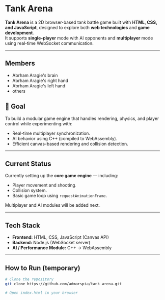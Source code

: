 # Tank Arena

**Tank Arena** is a 2D browser-based tank battle game built with **HTML, CSS, and JavaScript**, designed to explore both **web technologies** and **game development**.  
It supports **single-player** mode with AI opponents and **multiplayer** mode using real-time WebSocket communication.

---
##  Members
- Abrham Aragie's brain
- Abrham Aragie's right hand
- Abrham Aragie's left hand
- others 
  

## 🎯 Goal
To build a modular game engine that handles rendering, physics, and player control while experimenting with:
- Real-time multiplayer synchronization.
- AI behavior using C++ (compiled to WebAssembly).
- Efficient canvas-based rendering and collision detection.

---

## Current Status
Currently setting up the **core game engine** — including:
- Player movement and shooting.
- Collision system.
- Basic game loop using `requestAnimationFrame`.

Multiplayer and AI modules will be added next.

---

##  Tech Stack
- **Frontend:** HTML, CSS, JavaScript (Canvas API)
- **Backend:** Node.js (WebSocket server)
- **AI / Performance Module:** C++ → WebAssembly

---

## How to Run (temporary)
```bash
# Clone the repository
git clone https://github.com/admarspia/tank arena.git

# Open index.html in your browser
